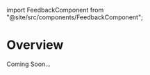 import FeedbackComponent from "@site/src/components/FeedbackComponent";

# Overview

Coming Soon...
<FeedbackComponent/>
